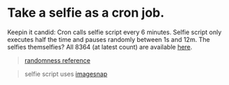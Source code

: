 # Take a selfie as a cron job.
Keepin it candid:
Cron calls selfie script every 6 minutes.
Selfie script only executes half the time and pauses randomly between 1s and 12m.
The selfies themselfies? All 8364 (at latest count) are available [here](http://isaacardis.com/selfies/?C=M;O=D).

> [randomness reference](http://www.nightbluefruit.com/blog/2009/03/run-a-cron-job-at-multiple-random-times/)

> selfie script uses [imagesnap](http://iharder.sourceforge.net/current/macosx/imagesnap/)
